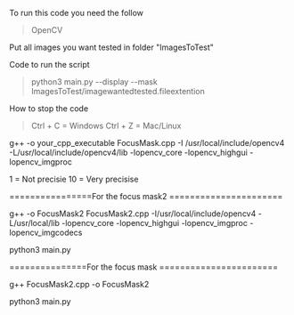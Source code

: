 To run this code you need the follow 
> OpenCV

Put all images you want tested in folder "ImagesToTest"

Code to run the script
> python3 main.py --display --mask  ImagesToTest/imagewantedtested.fileextention

How to stop the code 
>Ctrl + C = Windows
>Ctrl + Z = Mac/Linux

g++ -o your_cpp_executable FocusMask.cpp -I /usr/local/include/opencv4 -L/usr/local/include/opencv4/lib -lopencv_core -lopencv_highgui -lopencv_imgproc

1 = Not precisie
10 = Very precisise

================For the focus mask2 ======================

g++ -o FocusMask2 FocusMask2.cpp -I/usr/local/include/opencv4 -L/usr/local/lib -lopencv_core -lopencv_highgui -lopencv_imgproc -lopencv_imgcodecs

python3 main.py


===============For the focus mask =======================

g++ FocusMask2.cpp -o FocusMask2

python3 main.py


